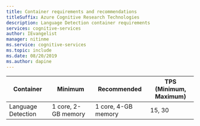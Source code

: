 ```yaml
---
title: Container requirements and recommendations
titleSuffix: Azure Cognitive Research Technologies
description: Language Detection container requirements
services: cognitive-services
author: IEvangelist
manager: nitinme
ms.service: cognitive-services
ms.topic: include 
ms.date: 08/20/2019
ms.author: dapine
---
```


| Container | Minimum | Recommended | TPS<br>(Minimum, Maximum)|
|-----------|---------|-------------|--|
| Language Detection | 1 core, 2-GB memory | 1 core, 4-GB memory | 15, 30 |